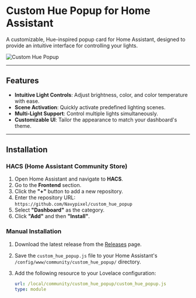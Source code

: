 # Custom Hue Popup for Home Assistant

A customizable, Hue-inspired popup card for Home Assistant, designed to provide an intuitive interface for controlling your lights.

![Custom Hue Popup](https://github.com/Navypixel/custom_hue_popup/raw/main/images/hue-popup-screenshot.png)

---

## Features

- **Intuitive Light Controls**: Adjust brightness, color, and color temperature with ease.
- **Scene Activation**: Quickly activate predefined lighting scenes.
- **Multi-Light Support**: Control multiple lights simultaneously.
- **Customizable UI**: Tailor the appearance to match your dashboard's theme.

---

## Installation

### HACS (Home Assistant Community Store)

1. Open Home Assistant and navigate to **HACS**.
2. Go to the **Frontend** section.
3. Click the **"+"** button to add a new repository.
4. Enter the repository URL:  
   `https://github.com/Navypixel/custom_hue_popup`
5. Select **"Dashboard"** as the category.
6. Click **"Add"** and then **"Install"**.

### Manual Installation

1. Download the latest release from the [Releases](https://github.com/Navypixel/custom_hue_popup/releases) page.
2. Save the `custom_hue_popup.js` file to your Home Assistant's `/config/www/community/custom_hue_popup/` directory.
3. Add the following resource to your Lovelace configuration:

   ```yaml
   url: /local/community/custom_hue_popup/custom_hue_popup.js
   type: module
